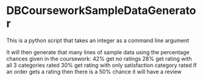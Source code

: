 # DBCourseworkSampleDataGenerator
This is a python script that takes an integer as a command line argument

It will then generate that many lines of sample data using the percentage chances given in the coursework:
42% get no ratings
28% get rating with all 3 categories rated
30% get rating with only satisfaction category rated
If an order gets a rating then there is a 50% chance it will have a review
